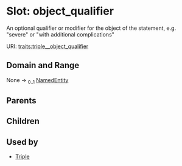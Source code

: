 
# Slot: object_qualifier


An optional qualifier or modifier for the object of the statement, e.g. "severe" or "with additional complications"

URI: [traits:triple__object_qualifier](http://w3id.org/ontogpt/traits/triple__object_qualifier)


## Domain and Range

None &#8594;  <sub>0..1</sub> [NamedEntity](NamedEntity.md)

## Parents


## Children


## Used by

 * [Triple](Triple.md)
